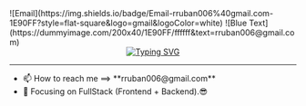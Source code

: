 <div>
     ![Email](https://img.shields.io/badge/Email-rruban006%40gmail.com-1E90FF?style=flat-square&logo=gmail&logoColor=white)
           ![Blue Text](https://dummyimage.com/200x40/1E90FF/ffffff&text=rruban006@gmail.com)
   <div align="center"> 
    <a href="https://git.io/typing-svg"> 
       <img src="https://readme-typing-svg.demolab.com?font=Fira+Code&duration=2000&pause=1000&width=435&lines=%F0%9F%91%8B+Hi+there+;I%E2%80%99m+RubanRavikumar" alt="Typing SVG" />
    </a>  
   </div>
   <hr>
   <ul>
       <li>
          📫 How to reach me ==> **rruban006@gmail.com**
       </li>
      <li> 🔭 Focusing on FullStack (Frontend + Backend).😎</li>
   </ul>
</div>
